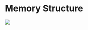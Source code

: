 <h1>Memory Structure</h1>
<img src="https://www.cdn.geeksforgeeks.org/wp-content/uploads/Memory-Layout.gif" align="center"></img>
